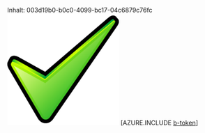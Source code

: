 Inhalt: 003d19b0-b0c0-4099-bc17-04c6879c76fc![Bild](5b6a50d7-3f22-4336-a7c6-c9a691bfcc39.png)
[AZURE.INCLUDE [b-token](85427854-44b7-410d-b257-c3c533168c02.md)]
